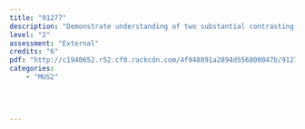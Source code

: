 ```yaml
---
title: "91277"
description: "Demonstrate understanding of two substantial contrasting music works"
level: "2"
assessment: "External"
credits: "6"
pdf: "http://c1940652.r52.cf0.rackcdn.com/4f948891a2894d556800047b/91277.pdf"
categories:
    - "MUS2"
    
    
    
    
---
```

